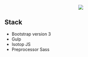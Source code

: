 <p align="center">
<img src="https://github.com/clamarque/clamarque.github.io/blob/master/img/C.png" />
</p>

## Stack
* Bootstrap version 3
* Gulp
* Isotop JS
* Preprocessor Sass
